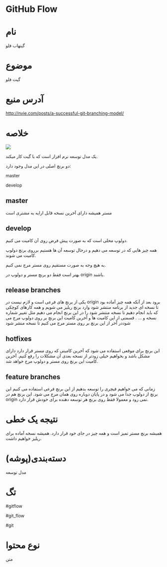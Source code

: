 GitHub Flow
===


نام
===

گیتهاب فلو


موضوع
===

گیت فلو


آدرس منبع
===

http://nvie.com/posts/a-successful-git-branching-model/



خلاصه
===


![](git-model.png)

یک مدل توسعه نرم افزار است که با گیت کار میکند.


دو برنچ اصلی در این مدل وجود دارد:


master

develop




master
---

مستر همیشه دارای آخرین نسخه قابل ارایه به مشتری است 



develop 
---

دولوپ محلی است که به صورت پیش فرض روی آن کامیت می کنیم.




همه چیز هایی که در توسعه می دهیم و درحال توسعه آن ها هستیم برروی برنچ دولوپ کامیت می شوند.

به هیچ وجه به صورت مستقیم روی مستر مرج نمی کنیم.

بهتر است فقط دو برنچ مستر و دولوپ در origin باشند.



release branches
---

یکی از برنچ های فرعی است و لازم نیست در origin برود 
بعد از آنکه همه چیز آماده بود تا نسخه ای جدید از برنامه منتشر شود وارد برنچ ریلیز می شویم و همه کارهای کوچکی که باید انجام دهیم تا نسخه منتشر شود را در این برنچ انجام می دهیم مثل تغییر شماره نسخه و ... .
قسمتی از این کامیت ها و آخرین کامیت این برنچ بر روی دولوپ مرج می شوددر آخر از این برنچ بر روی مستر مرج می کنیم تا نسخه منشر شود



hotfixes 
---

این برنچ برای موقعی استفاده می شود که آخرین کامیتی که روی مستر قرار دارد دارای مشکل باشد و بخواهیم خیلی زودتر از نسخه بعدی آن مشکلات را رفع کنیم.
آخرین کامیت این برنچ روی مستر و دولوپ مرج خواهد شد.



feature branches
---

زمانی که می خواهیم فیچری را توسعه بدهیم از این برنچ فرعی استفاده می کنیم 
این برنچ از دولوپ جدا می شود و در پایان دوباره روی همان مرج می شود.
این برنچ هم در origin نمی رود و معمولا فقط روی برنچ هر توسعه دهنده برای خودش قرار دارد.



نتیجه یک خطی
===

 همیشه برنچ مستر تمیز است و همه چیز در جای خود قرار دارد.
 همیشه نسخه آماده برای ریلیز خواهیم داشت.
 
 
 
دسته‌بندی(پوشه)
===

مدل توسعه



تگ
===

#gitflow 

#git_flow

#git



نوع محتوا
===

متن